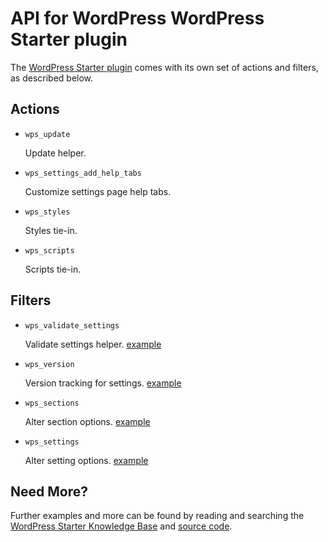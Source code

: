 # API for WordPress WordPress Starter plugin

The [WordPress Starter plugin](http://wordpress.org/plugins/wordpress-starter/) comes with its own set of actions and filters, as described below.

## Actions

* `wps_update`

	Update helper.
		
* `wps_settings_add_help_tabs`

	Customize settings page help tabs.

* `wps_styles`

	Styles tie-in.

* `wps_scripts`

	Scripts tie-in.

## Filters

* `wps_validate_settings`

	Validate settings helper. [example](https://gist.github.com/michael-cannon/5833768)

* `wps_version`

	Version tracking for settings. [example](https://gist.github.com/michael-cannon/5833774)

* `wps_sections`

	Alter section options. [example](https://gist.github.com/michael-cannon/5833757)

* `wps_settings`

	Alter setting options. [example](https://gist.github.com/michael-cannon/5833757)

## Need More?

Further examples and more can be found by reading and searching the [WordPress Starter Knowledge Base](https://aihrus.zendesk.com/categories/20102742-WordPress-Starter-Plugin) and [source code](https://github.com/michael-cannon/wordpress-starter).
